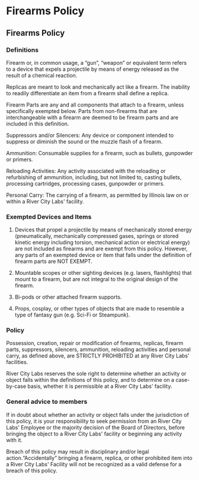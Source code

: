 # Firearms Policy

## Firearms Policy

### Definitions <a id="definitions"></a>

Firearm or, in common usage, a “gun”, “weapon” or equivalent term refers to a device that expels a projectile by means of energy released as the result of a chemical reaction.

Replicas are meant to look and mechanically act like a firearm. The inability to readily differentiate an item from a firearm shall define a replica.

Firearm Parts are any and all components that attach to a firearm, unless specifically exempted below. Parts from non-firearms that are interchangeable with a firearm are deemed to be firearm parts and are included in this definition.

Suppressors and/or Silencers: Any device or component intended to suppress or diminish the sound or the muzzle flash of a firearm.

Ammunition: Consumable supplies for a firearm, such as bullets, gunpowder or primers.

Reloading Activities: Any activity associated with the reloading or refurbishing of ammunition, including, but not limited to, casting bullets, processing cartridges, processing cases, gunpowder or primers.

Personal Carry: The carrying of a firearm, as permitted by Illinois law on or within a River City Labs' facility.

### Exempted Devices and Items <a id="exempted-devices-and-items"></a>

1. Devices that propel a projectile by means of mechanically stored energy \(pneumatically, mechanically compressed gases, springs or stored kinetic energy including torsion, mechanical action or electrical energy\) are not included as firearms and are exempt from this policy. However, any parts of an exempted device or item that falls under the definition of firearm parts are NOT EXEMPT.

2. Mountable scopes or other sighting devices \(e.g. lasers, flashlights\) that mount to a firearm, but are not integral to the original design of the firearm.

3. Bi-pods or other attached firearm supports.

4. Props, cosplay, or other types of objects that are made to resemble a type of fantasy gun \(e.g. Sci-Fi or Steampunk\).

### Policy <a id="policy"></a>

Possession, creation, repair or modification of firearms, replicas, firearm parts, suppressors, silencers, ammunition, reloading activities and personal carry, as defined above, are STRICTLY PROHIBITED at any River City Labs' facilities.

River City Labs reserves the sole right to determine whether an activity or object falls within the definitions of this policy, and to determine on a case-by-case basis, whether it is permissible at a River City Labs' facility.

### General advice to members <a id="general-advice-to-members"></a>

If in doubt about whether an activity or object falls under the jurisdiction of this policy, it is your responsibility to seek permission from an River City Labs' Employee or the majority decision of the Board of Directors, before bringing the object to a River City Labs' facility or beginning any activity with it.

Breach of this policy may result in disciplinary and/or legal action.“Accidentally” bringing a firearm, replica, or other prohibited item into a River City Labs' Facility will not be recognized as a valid defense for a breach of this policy.


